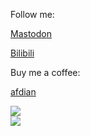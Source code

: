 Follow me:

<a rel="me" href="https://eihei.net/@YehowahLiu">Mastodon</a>

<a rel="me" href="https://4o1.to/bilibili">Bilibili</a>


Buy me a coffee:

<a rel="me" href="https://afdian.net/@YehowahLiu">afdian</a>


<picture>
<source 
  srcset="https://github-readme-stats.vercel.app/api?username=YehowahLiu&include_all_commits=true&count_private=true&show_icons=true&custom_title=Github%20stats&theme=codeSTACKr"
  media="(prefers-color-scheme: dark)"
/>
<source
  srcset="https://github-readme-stats.vercel.app/api?username=YehowahLiu&include_all_commits=true&count_private=true&show_icons=true&custom_title=Github%20stats&theme=swift"
  media="(prefers-color-scheme: light), (prefers-color-scheme: no-preference)"
/>
<img src="https://github-readme-stats.vercel.app/api?username=YehowahLiu&include_all_commits=true&count_private=true&show_icons=true&custom_title=Github%20stats&theme=swift" />
</picture>

<br />

<picture>
<source 
  srcset="https://github-readme-stats.vercel.app/api/wakatime?username=YehowahLiu&custom_title=Weekly%20coding%20time&range=last_7_days&theme=codeSTACKr"
  media="(prefers-color-scheme: dark)"
/>
<source
  srcset="https://github-readme-stats.vercel.app/api/wakatime?username=YehowahLiu&custom_title=Weekly%20coding%20time&range=last_7_days&theme=swift"
  media="(prefers-color-scheme: light), (prefers-color-scheme: no-preference)"
/>
<img src="https://github-readme-stats.vercel.app/api/wakatime?username=YehowahLiu&custom_title=Weekly%20coding%20time&range=last_7_days&theme=swift" />
</picture>
